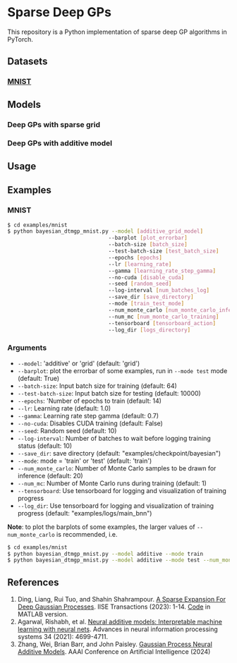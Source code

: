 # Sparse Deep GPs
This repository is a Python implementation of sparse deep GP algorithms in PyTorch.
## Datasets
### [MNIST](https://yann.lecun.com/exdb/mnist/)

## Models
### Deep GPs with sparse grid

### Deep GPs with additive model

## Usage

## Examples
### MNIST
```bash
$ cd examples/mnist
$ python bayesian_dtmgp_mnist.py --model [additive_grid_model]
                                --barplot [plot_errorbar]
                                --batch-size [batch_size]
                                --test-batch-size [test_batch_size]
                                --epochs [epochs]
                                --lr [learning_rate]
                                --gamma [learning_rate_step_gamma]
                                --no-cuda [disable_cuda]
                                --seed [random_seed]
                                --log-interval [num_batches_log]
                                --save_dir [save_directory]
                                --mode [train_test_mode]
                                --num_monte_carlo [num_monte_carlo_inference]
                                --num_mc [num_monte_carlo_training]
                                --tensorboard [tensorboard_action]
                                --log_dir [logs_directory]
```

### Arguments
- `--model`: 'additive' or 'grid' (default: 'grid')
- `--barplot`: plot the errorbar of some examples, run in `--mode test` mode (default: True)
- `--batch-size`: Input batch size for training (default: 64)
- `--test-batch-size`: Input batch size for testing (default: 10000)
- `--epochs`: 'Number of epochs to train (default: 14)
- `--lr`: Learning rate (default: 1.0)
- `--gamma`: Learning rate step gamma (default: 0.7)
- `--no-cuda`: Disables CUDA training (default: False)
- `--seed`: Random seed (default: 10)
- `--log-interval`: Number of batches to wait before logging training status (default: 10)
- `--save_dir`: save directory (default: "examples/checkpoint/bayesian")
- `--mode`: mode = 'train' or 'test' (default: 'train')
- `--num_monte_carlo`: Number of Monte Carlo samples to be drawn for inference (default: 20)
- `--num_mc`: Number of Monte Carlo runs during training (default: 1)
- `--tensorboard`: Use tensorboard for logging and visualization of training progress
- `--log_dir`: Use tensorboard for logging and visualization of training progress (default: "examples/logs/main_bnn")


**Note**: to plot the barplots of some examples, the larger values of `--num_monte_carlo` is recommended, i.e.
```bash
$ cd examples/mnist
$ python bayesian_dtmgp_mnist.py --model additive --mode train
$ python bayesian_dtmgp_mnist.py --model additive --mode test --num_monte_carlo 100 --barplot True
```

## References
1. Ding, Liang, Rui Tuo, and Shahin Shahrampour. [A Sparse Expansion For Deep Gaussian Processes](https://www.tandfonline.com/doi/pdf/10.1080/24725854.2023.2210629). IISE Transactions (2023): 1-14. [Code](https://github.com/ldingaa/DGP_Sparse_Expansion) in MATLAB version.
2. Agarwal, Rishabh, et al. [Neural additive models: Interpretable machine learning with neural nets](https://proceedings.neurips.cc/paper/2021/file/251bd0442dfcc53b5a761e050f8022b8-Paper.pdf). Advances in neural information processing systems 34 (2021): 4699-4711.
3. Zhang, Wei, Brian Barr, and John Paisley. [Gaussian Process Neural Additive Models](https://arxiv.org/pdf/2402.12518.pdf). AAAI Conference on Artificial Intelligence (2024)
